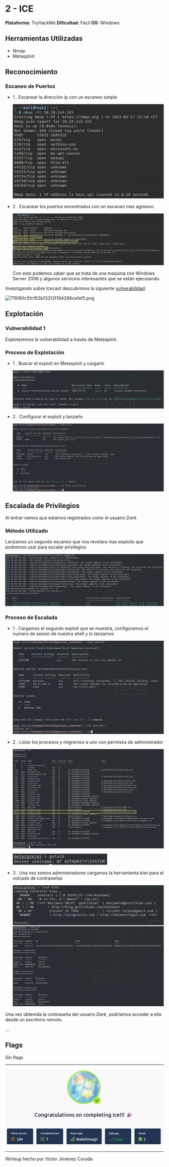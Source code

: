 # 2 - ICE

**Plataforma:** TryHackMe
**Dificultad:** Fácil
**OS:** Windows

## Herramientas Utilizadas

- Nmap
- Metasploit

## Reconocimiento

### Escaneo de Puertos

- 1 . Escanear la dirección ip con un escaneo simple

  ![57320a347b0d933e0e3c8f3a61baec4d.png](./_resources/57320a347b0d933e0e3c8f3a61baec4d.png)

- 2 . Escanear los puertos encontrados con un escaneo mas agresivo

  ![8d371956d907fa7190620a2d50de02d1.png](./_resources/8d371956d907fa7190620a2d50de02d1.png)

  Con esto podemos saber que se trata de una maquina con Windows Server 2008 y algunos servicios interesantes que se están ejecutando.

Investigando sobre Icecast descubrimos la siguiente [vulnerabilidad](https://www.cvedetails.com/cve/CVE-2004-1561/):

![715f80c5fcf63b13312f194288cefaf5.png](./_resources/d202b256ae1547d2ba6f4c06d5b03489)

## Explotación

### Vulnerabilidad 1

Explotaremos la vulnerabilidad a través de Metasploit.

### Proceso de Explotación

- 1 . Buscar el exploit en Metasploit y cargarlo

  ![27b398079ad77bca8450ced4f6d92016.png](./_resources/27b398079ad77bca8450ced4f6d92016.png)

- 2 . Configurar el exploit y lanzarlo

  ![c27920a32ade894f2d2622ed4fb92c70.png](./_resources/c27920a32ade894f2d2622ed4fb92c70.png)

## Escalada de Privilegios

Al entrar vemos que estamos registrados como el usuario _Dark_.

### Método Utilizado

Lanzamos un segundo escaneo que nos revelara mas exploits que podremos usar para escalar privilegios

![8e895c962abc8ab852bdfac22915d645.png](./_resources/8e895c962abc8ab852bdfac22915d645.png)

### Proceso de Escalada

- 1 . Cargamos el segundo exploit que se muestra, configuramos el numero de sesion de nuestra shell y lo lanzamos

  ![75351651b1ac82153c25c80b10c12b82.png](./_resources/75351651b1ac82153c25c80b10c12b82.png)

- 2 . Listar los procesos y migrarnos a uno con permisos de administrador

  ![b5da4215b480b42f157e519757161ba2.png](./_resources/b5da4215b480b42f157e519757161ba2.png)

  ![2647f73eb21ec9f02b67bd5b6e8d35cf.png](./_resources/2647f73eb21ec9f02b67bd5b6e8d35cf.png)

- 3 . Una vez somos administradores cargamos la herramienta kiwi para el volcado de contraseñas

  ![9ba6ad60d0b498140a52663b3105b5e8.png](./_resources/9ba6ad60d0b498140a52663b3105b5e8.png)
  ![4b2636f14d24b6920a274d6c23d03b97.png](./_resources/4b2636f14d24b6920a274d6c23d03b97.png)

Una vez obtenida la contraseña del usuario _Dark_, podríamos acceder a ella desde un escritorio remoto.

...

## Flags

Sin flags

---

![e0f8b3a1e252391eed5c90bba89a4adc.png](./_resources/e0f8b3a1e252391eed5c90bba89a4adc.png)

---

Writeup hecho por Víctor Jiménez Corada
